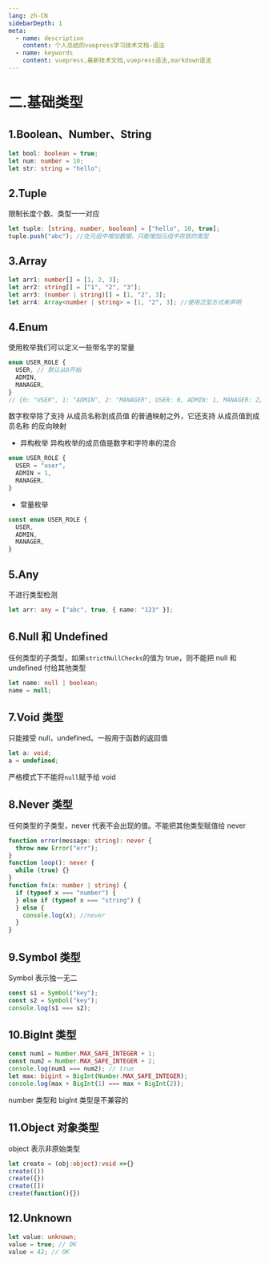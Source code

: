 ```yaml
---
lang: zh-CN
sidebarDepth: 1
meta:
  - name: description
    content: 个人总结的vuepress学习技术文档-语法
  - name: keywords
    content: vuepress,最新技术文档,vuepress语法,markdown语法
---
```


# 二.基础类型

## 1.Boolean、Number、String

```ts
let bool: boolean = true;
let num: number = 10;
let str: string = "hello";
```

## 2.Tuple

限制长度个数、类型一一对应

```ts
let tuple: [string, number, boolean] = ["hello", 10, true];
tuple.push("abc"); //在元组中增加数据，只能增加元组中存放的类型
```

## 3.Array

```ts
let arr1: number[] = [1, 2, 3];
let arr2: string[] = ["1", "2", "3"];
let arr3: (number | string)[] = [1, "2", 3];
let arr4: Array<number | string> = [1, "2", 3]; //使用泛型方式来声明
```

## 4.Enum

使⽤枚举我们可以定义⼀些带名字的常量

```ts
enum USER_ROLE {
  USER, // 默认从0开始
  ADMIN,
  MANAGER,
}
// {0: "USER", 1: "ADMIN", 2: "MANAGER", USER: 0, ADMIN: 1, MANAGER: 2}
```

数字枚举除了⽀持 从成员名称到成员值 的普通映射之外，它还⽀持 从成员值到成员名称 的反向映射

- 异构枚举
  异构枚举的成员值是数字和字符串的混合

```ts
enum USER_ROLE {
  USER = "user",
  ADMIN = 1,
  MANAGER,
}
```

- 常量枚举

```ts
const enum USER_ROLE {
  USER,
  ADMIN,
  MANAGER,
}
```

## 5.Any

不进行类型检测

```ts
let arr: any = ["abc", true, { name: "123" }];
```

## 6.Null 和 Undefined

任何类型的子类型，如果`strictNullChecks`的值为 true，则不能把 null 和 undefined 付给其他类型

```ts
let name: null | boolean;
name = null;
```

## 7.Void 类型

只能接受 null，undefined。一般用于函数的返回值

```ts
let a: void;
a = undefined;
```

严格模式下不能将`null`赋予给 void

## 8.Never 类型

任何类型的子类型，never 代表不会出现的值。不能把其他类型赋值给 never

```ts
function error(message: string): never {
  throw new Error("err");
}
function loop(): never {
  while (true) {}
}
function fn(x: number | string) {
  if (typeof x === "number") {
  } else if (typeof x === "string") {
  } else {
    console.log(x); //never
  }
}
```

## 9.Symbol 类型

Symbol 表示独一无二

```ts
const s1 = Symbol("key");
const s2 = Symbol("key");
console.log(s1 === s2);
```

## 10.BigInt 类型

```ts
const num1 = Number.MAX_SAFE_INTEGER + 1;
const num2 = Number.MAX_SAFE_INTEGER + 2;
console.log(num1 === num2); // true
let max: bigint = BigInt(Number.MAX_SAFE_INTEGER);
console.log(max + BigInt(1) === max + BigInt(2));
```

number 类型和 bigInt 类型是不兼容的

## 11.Object 对象类型

object 表示非原始类型

```ts
let create = (obj:object):void =>{}
create(())
create({})
create([])
create(function(){})
```

## 12.Unknown

```ts
let value: unknown;
value = true; // OK
value = 42; // OK
```
